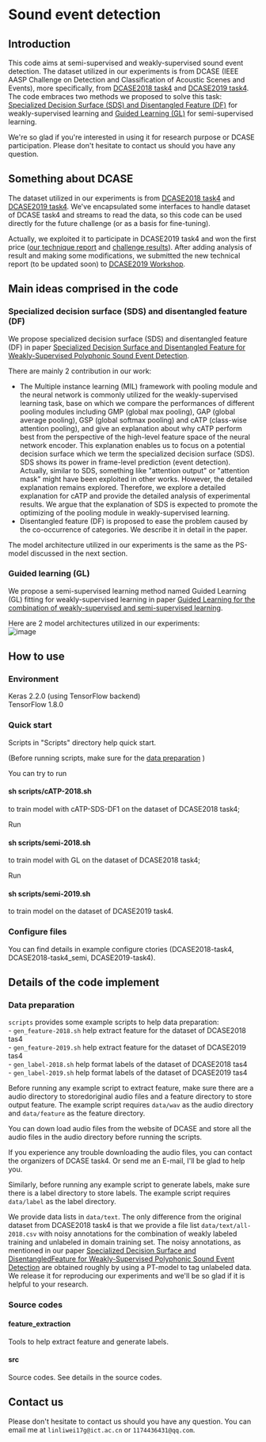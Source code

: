 # Sound event detection
## Introduction
  This code aims at semi-supervised and weakly-supervised sound event detection. The dataset utilized in our experiments is from DCASE (IEEE AASP Challenge on Detection and Classification of Acoustic Scenes and Events), more specifically, from [DCASE2018 task4](http://dcase.community/challenge2018/task-large-scale-weakly-labeled-semi-supervised-sound-event-detection) and [DCASE2019 task4](http://dcase.community/challenge2019/task-sound-event-detection-in-domestic-environments). The code embraces two methods we proposed to solve this task: [Specialized Decision Surface (SDS) and Disentangled Feature (DF)](https://arxiv.org/abs/1905.10091) for weakly-supervised learning and [Guided Learning (GL)](https://arxiv.org/abs/1906.02517) for semi-supervised learning.  
  
  We're so glad if you're interested in using it for research purpose or DCASE participation. Please don't hesitate to contact us should you have any question.  
  
## Something about DCASE
  The dataset utilized in our experiments is from [DCASE2018 task4](http://dcase.community/challenge2018/task-large-scale-weakly-labeled-semi-supervised-sound-event-detection) and [DCASE2019 task4](http://dcase.community/challenge2019/task-sound-event-detection-in-domestic-environments). We've encapsulated some interfaces to handle dataset of DCASE task4 and streams to read the data, so this code can be used directly for the future challenge (or as a basis for fine-tuning).  
  
  Actually, we exploited it to participate in DCASE2019 task4 and won the first price ([our technique report](http://dcase.community/documents/challenge2019/technical_reports/DCASE2019_Lin_25.pdf) and [challenge results](http://dcase.community/challenge2019/task-sound-event-detection-in-domestic-environments-results)). After adding analysis of result and making some modifications, we submitted the new technical report (to be updated soon) to [DCASE2019 Workshop](http://dcase.community/workshop2019/).  

## Main ideas comprised in the code
### Specialized decision surface (SDS) and disentangled feature (DF)
We propose specialized decision surface (SDS) and disentangled feature (DF) in paper [Specialized Decision Surface and Disentangled Feature for Weakly-Supervised Polyphonic Sound Event Detection](https://arxiv.org/abs/1905.10091).  

There are mainly 2 contribution in our work:  
  - The Multiple instance learning (MIL) framework with pooling module and the neural network is commonly utilized for the weakly-supervised learning task, base on which we compare the performances of different pooling modules including GMP (global max pooling), GAP (global average pooling), GSP (global softmax pooling) and cATP (class-wise attention pooling), and give an explanation about why cATP perform best from the perspective of the high-level feature space of the neural network encoder. This explanation enables us to focus on a potential decision surface which we term the specialized decision surface (SDS). SDS shows its power in frame-level prediction (event detection). Actually, similar to SDS, something like "attention output" or "attention mask" might have been exploited in other works. However, the detailed explanation remains explored. Therefore, we explore a detailed explanation for cATP and provide the detailed analysis of experimental results. We argue that the explanation of SDS is expected to promote the optimizing of the pooling module in weakly-supervised learning.  
  - Disentangled feature (DF) is proposed to ease the problem caused by the co-occurrence of categories. We describe it in detail in the paper.  
  
  The model architecture utilized in our experiments is the same as the PS-model discussed in the next section.  


### Guided learning (GL)
  We propose a semi-supervised learning method named Guided Learning (GL) fitting for weakly-supervised learning in paper [Guided Learning for the combination of weakly-supervised and semi-supervised learning](https://arxiv.org/abs/1906.02517).  

  Here are 2 model architectures utilized in our experiments:  
  ![image](https://github.com/Kikyo-16/Sound_event_detection/blob/master/image/fig1.png)

## How to use
### Environment
Keras 2.2.0 (using TensorFlow backend)  
TensorFlow 1.8.0  

### Quick start
Scripts in "Scripts" directory help quick start.  

(Before running scripts, make sure for the [data preparation](#user-content-data-preparation) )  

You can try to run  
#### sh scripts/cATP-2018.sh  
to train model with cATP-SDS-DF1 on the dataset of DCASE2018 task4;  

Run
#### sh scripts/semi-2018.sh  
to train model with GL on the dataset of DCASE2018 task4;  

Run
#### sh scripts/semi-2019.sh  
to train model on the dataset of DCASE2019 task4.  

### Configure files  
You can find details in example configure ctories (DCASE2018-task4, DCASE2018-task4_semi, DCASE2019-task4).  

## Details of the code implement
### Data preparation
  `scripts` provides some example scripts to help data preparation:  
    - `gen_feature-2018.sh` help extract feature for the dataset of DCASE2018 tas4  
    - `gen_feature-2019.sh` help extract feature for the dataset of DCASE2019 tas4  
    - `gen_label-2018.sh` help format labels of the dataset of DCASE2018 tas4  
    - `gen_label-2019.sh` help format labels of the dataset of DCASE2019 tas4  
    
  Before running any example script to extract feature, make sure there are a audio directory to storedoriginal audio files and a feature directory to store output feature. The example script requires `data/wav` as the audio directory and `data/feature` as the feature directory.  
  
  You can down load audio files from the website of DCASE and store all the audio files in the audio directory before running the scripts.  
  
  If you experience any trouble downloading the audio files, you can contact the organizers of DCASE task4. Or send me an E-mail, I'll be glad to help you.  
  
  Similarly, before running any example script to generate labels, make sure there is a label directory to store labels. The example script requires `data/label` as the label directory.  
  
  We provide data lists in `data/text`. The only difference from the original dataset from DCASE2018 task4 is that we provide a file list `data/text/all-2018.csv` with noisy annotations for the combination of weakly labeled training and unlabeled in domain training set. The noisy annotations, as mentioned in our paper [Specialized Decision Surface and DisentangledFeature for Weakly-Supervised Polyphonic Sound Event Detection](https://arxiv.org/abs/1905.10091) are obtained roughly by using a PT-model to tag unlabeled data. We release it for reproducing our experiments and we'll be so glad if it is helpful to your research.  
  
### Source codes
#### feature_extraction
Tools to help extract feature and generate labels.  
#### src
Source codes. See details in the source codes.  

## Contact us
Please don't hesitate to contact us should you have any question. You can email me at `linliwei17g@ict.ac.cn` or `1174436431@qq.com`.
